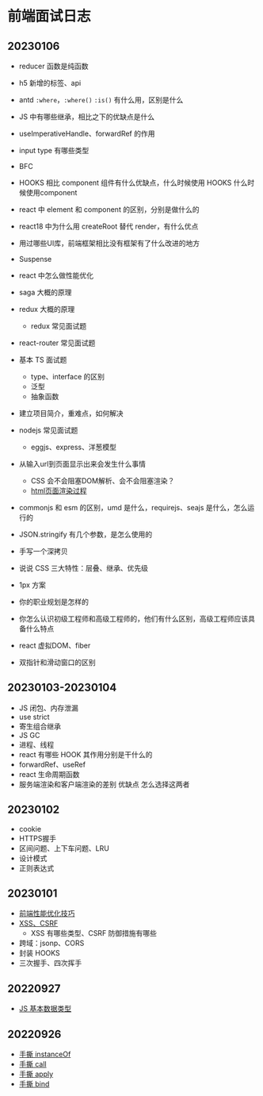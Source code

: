 # 前端面试日志

## 20230106

- reducer 函数是纯函数
- h5 新增的标签、api
- antd `:where`，`:where()` `:is()` 有什么用，区别是什么
- JS 中有哪些继承，相比之下的优缺点是什么
- useImperativeHandle、forwardRef 的作用
- input type 有哪些类型
- BFC
- HOOKS 相比 component 组件有什么优缺点，什么时候使用 HOOKS 什么时候使用component
- react 中 element 和 component 的区别，分别是做什么的
- react18 中为什么用 createRoot 替代 render，有什么优点
- 用过哪些UI库，前端框架相比没有框架有了什么改进的地方
- Suspense
- react 中怎么做性能优化
- saga 大概的原理
- redux 大概的原理
  - redux 常见面试题
- react-router 常见面试题
- 基本 TS 面试题
  - type、interface 的区别
  - 泛型
  - 抽象函数
- 建立项目简介，重难点，如何解决
- nodejs 常见面试题
  - eggjs、express、洋葱模型
- 从输入url到页面显示出来会发生什么事情
  - CSS 会不会阻塞DOM解析、会不会阻塞渲染？ 
  - [html页面渲染过程](https://www.lmlphp.com/user/58696/article/item/2610120/)
- commonjs 和 esm 的区别，umd 是什么，requirejs、seajs 是什么，怎么运行的
- JSON.stringify 有几个参数，是怎么使用的
- 手写一个深拷贝
- 说说 CSS 三大特性：层叠、继承、优先级
- 1px 方案

- 你的职业规划是怎样的
- 你怎么认识初级工程师和高级工程师的，他们有什么区别，高级工程师应该具备什么特点
- react 虚拟DOM、fiber

- 双指针和滑动窗口的区别
## 20230103-20230104

- JS 闭包、内存泄漏
- use strict
- 寄生组合继承
- JS GC
- 进程、线程
- react 有哪些 HOOK 其作用分别是干什么的
- forwardRef、useRef
- react 生命周期函数
- 服务端渲染和客户端渲染的差别 优缺点 怎么选择这两者

## 20230102

- cookie
- HTTPS握手
- 区间问题、上下车问题、LRU
- 设计模式
- 正则表达式

## 20230101

- [前端性能优化技巧](http://localhost:3388/#/?id=%e5%89%8d%e7%ab%af%e6%80%a7%e8%83%bd%e4%bc%98%e5%8c%96%e6%8a%80%e5%b7%a7)
- [XSS、CSRF](http://localhost:3388/#/?id=%e2%9c%94-xss)
  - XSS 有哪些类型、CSRF 防御措施有哪些
- 跨域：jsonp、CORS
- 封装 HOOKS
- 三次握手、四次挥手

## 20220927

- [JS 基本数据类型](https://feoffer.lxfriday.xyz/#/?id=%e2%9c%94-%e5%9f%ba%e6%9c%ac%e6%95%b0%e6%8d%ae%e7%b1%bb%e5%9e%8b)

## 20220926

- [手撕 instanceOf](https://github.com/lxfriday/fe-offer-guide/blob/master/code/diary/20220926/instanceof.js)
- [手撕 call](https://github.com/lxfriday/fe-offer-guide/blob/master/code/diary/20220926/call.js)
- [手撕 apply](https://github.com/lxfriday/fe-offer-guide/blob/master/code/diary/20220926/apply.js)
- [手撕 bind](https://github.com/lxfriday/fe-offer-guide/blob/master/code/diary/20220926/bind.js)
